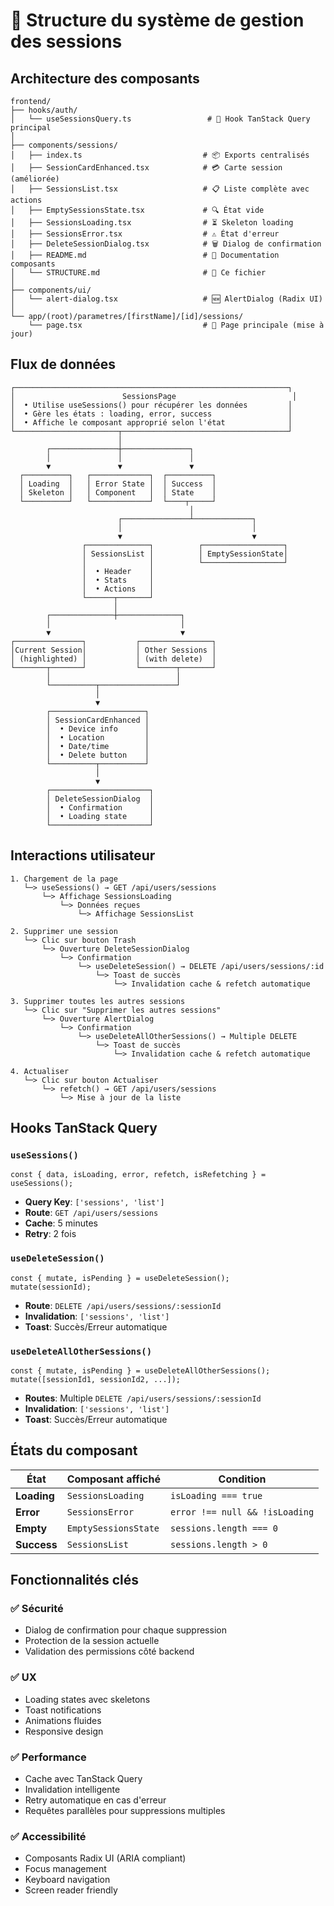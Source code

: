 # 📁 Structure du système de gestion des sessions

## Architecture des composants

```
frontend/
├── hooks/auth/
│   └── useSessionsQuery.ts                 # 🔄 Hook TanStack Query principal
│
├── components/sessions/
│   ├── index.ts                           # 📦 Exports centralisés
│   ├── SessionCardEnhanced.tsx            # 💳 Carte session (améliorée)
│   ├── SessionsList.tsx                   # 📋 Liste complète avec actions
│   ├── EmptySessionsState.tsx             # 🔍 État vide
│   ├── SessionsLoading.tsx                # ⏳ Skeleton loading
│   ├── SessionsError.tsx                  # ⚠️ État d'erreur
│   ├── DeleteSessionDialog.tsx            # 🗑️ Dialog de confirmation
│   ├── README.md                          # 📖 Documentation composants
│   └── STRUCTURE.md                       # 📁 Ce fichier
│
├── components/ui/
│   └── alert-dialog.tsx                   # 🆕 AlertDialog (Radix UI)
│
└── app/(root)/parametres/[firstName]/[id]/sessions/
    └── page.tsx                           # 📄 Page principale (mise à jour)
```

## Flux de données

```
┌─────────────────────────────────────────────────────────────┐
│                        SessionsPage                          │
│  • Utilise useSessions() pour récupérer les données         │
│  • Gère les états : loading, error, success                 │
│  • Affiche le composant approprié selon l'état              │
└───────────────────────┬─────────────────────────────────────┘
                        │
        ┌───────────────┼───────────────┐
        │               │               │
        ▼               ▼               ▼
  ┌──────────┐   ┌─────────────┐  ┌──────────┐
  │ Loading  │   │ Error State │  │ Success  │
  │ Skeleton │   │ Component   │  │ State    │
  └──────────┘   └─────────────┘  └────┬─────┘
                                        │
                        ┌───────────────┴─────────────┐
                        │                             │
                        ▼                             ▼
                ┌──────────────┐          ┌──────────────────┐
                │ SessionsList │          │ EmptySessionState│
                │              │          └──────────────────┘
                │  • Header    │
                │  • Stats     │
                │  • Actions   │
                └──────┬───────┘
                       │
        ┌──────────────┼──────────────┐
        │                             │
        ▼                             ▼
┌───────────────┐           ┌────────────────┐
│Current Session│           │ Other Sessions │
│ (highlighted) │           │ (with delete)  │
└───────┬───────┘           └────────┬───────┘
        │                            │
        └──────────┬─────────────────┘
                   │
                   ▼
        ┌─────────────────────┐
        │ SessionCardEnhanced │
        │  • Device info      │
        │  • Location         │
        │  • Date/time        │
        │  • Delete button    │
        └──────────┬──────────┘
                   │
                   ▼
        ┌──────────────────────┐
        │ DeleteSessionDialog  │
        │  • Confirmation      │
        │  • Loading state     │
        └──────────────────────┘
```

## Interactions utilisateur

```
1. Chargement de la page
   └─> useSessions() → GET /api/users/sessions
       └─> Affichage SessionsLoading
           └─> Données reçues
               └─> Affichage SessionsList

2. Supprimer une session
   └─> Clic sur bouton Trash
       └─> Ouverture DeleteSessionDialog
           └─> Confirmation
               └─> useDeleteSession() → DELETE /api/users/sessions/:id
                   └─> Toast de succès
                       └─> Invalidation cache & refetch automatique

3. Supprimer toutes les autres sessions
   └─> Clic sur "Supprimer les autres sessions"
       └─> Ouverture AlertDialog
           └─> Confirmation
               └─> useDeleteAllOtherSessions() → Multiple DELETE
                   └─> Toast de succès
                       └─> Invalidation cache & refetch automatique

4. Actualiser
   └─> Clic sur bouton Actualiser
       └─> refetch() → GET /api/users/sessions
           └─> Mise à jour de la liste
```

## Hooks TanStack Query

### `useSessions()`
```tsx
const { data, isLoading, error, refetch, isRefetching } = useSessions();
```
- **Query Key**: `['sessions', 'list']`
- **Route**: `GET /api/users/sessions`
- **Cache**: 5 minutes
- **Retry**: 2 fois

### `useDeleteSession()`
```tsx
const { mutate, isPending } = useDeleteSession();
mutate(sessionId);
```
- **Route**: `DELETE /api/users/sessions/:sessionId`
- **Invalidation**: `['sessions', 'list']`
- **Toast**: Succès/Erreur automatique

### `useDeleteAllOtherSessions()`
```tsx
const { mutate, isPending } = useDeleteAllOtherSessions();
mutate([sessionId1, sessionId2, ...]);
```
- **Routes**: Multiple `DELETE /api/users/sessions/:sessionId`
- **Invalidation**: `['sessions', 'list']`
- **Toast**: Succès/Erreur automatique

## États du composant

| État | Composant affiché | Condition |
|------|------------------|-----------|
| **Loading** | `SessionsLoading` | `isLoading === true` |
| **Error** | `SessionsError` | `error !== null && !isLoading` |
| **Empty** | `EmptySessionsState` | `sessions.length === 0` |
| **Success** | `SessionsList` | `sessions.length > 0` |

## Fonctionnalités clés

### ✅ Sécurité
- Dialog de confirmation pour chaque suppression
- Protection de la session actuelle
- Validation des permissions côté backend

### ✅ UX
- Loading states avec skeletons
- Toast notifications
- Animations fluides
- Responsive design

### ✅ Performance
- Cache avec TanStack Query
- Invalidation intelligente
- Retry automatique en cas d'erreur
- Requêtes parallèles pour suppressions multiples

### ✅ Accessibilité
- Composants Radix UI (ARIA compliant)
- Focus management
- Keyboard navigation
- Screen reader friendly
